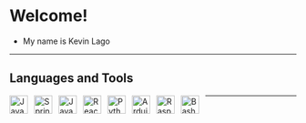 # Welcome!

- My name is Kevin Lago

---

## Languages and Tools

<img align="left" alt="Java" style="width: 32px; padding-right: 8px;" src="https://cdn.jsdelivr.net/gh/devicons/devicon/icons/java/java-original.svg" />
<img align="left" alt="Spring" style="width: 32px; padding-right: 8px;" src="https://cdn.jsdelivr.net/gh/devicons/devicon/icons/spring/spring-original.svg" />
<img align="left" alt="JavaScript" style="width: 32px; padding-right: 8px;" src="https://cdn.jsdelivr.net/gh/devicons/devicon/icons/javascript/javascript-original.svg" />
<img align="left" alt="React" style="width: 32px; padding-right: 8px;" src="https://cdn.jsdelivr.net/gh/devicons/devicon/icons/react/react-original.svg" />
<img align="left" alt="Python" style="width: 32px; padding-right: 8px;" src="https://cdn.jsdelivr.net/gh/devicons/devicon/icons/python/python-original.svg" />
<img align="left" alt="Arduino" style="width: 32px; padding-right: 8px;" src="https://cdn.jsdelivr.net/gh/devicons/devicon/icons/arduino/arduino-original.svg" />
<img align="left" alt="RaspberryPi" style="width: 32px; padding-right: 8px;" src="https://cdn.jsdelivr.net/gh/devicons/devicon/icons/raspberrypi/raspberrypi-original.svg" />
<img align="left" alt="Bash" style="width: 32px; padding-right: 8px;"  src="https://cdn.jsdelivr.net/gh/devicons/devicon/icons/bash/bash-original.svg" />

---